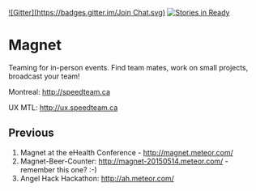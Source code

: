 [![Gitter](https://badges.gitter.im/Join Chat.svg)](https://gitter.im/MeteorMTL/magnet?utm_source=badge&utm_medium=badge&utm_campaign=pr-badge&utm_content=badge)
[![Stories in Ready](https://badge.waffle.io/MeteorMTL/magnet.png?label=ready&title=Ready)](https://waffle.io/MeteorMTL/magnet)

# Magnet
Teaming for in-person events. Find team mates, work on small projects, broadcast your team!

Montreal: http://speedteam.ca

UX MTL: http://ux.speedteam.ca

## Previous
1. Magnet at the eHealth Conference - http://magnet.meteor.com/
1. Magnet-Beer-Counter: http://magnet-20150514.meteor.com/ - remember this one? :-)
1. Angel Hack Hackathon: http://ah.meteor.com/

